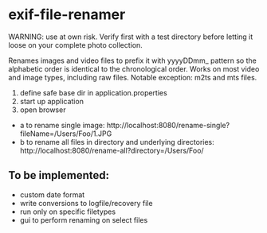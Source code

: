 # exif-file-renamer


WARNING: use at own risk. Verify first with a test directory before letting it loose on your complete photo collection.

Renames images and video files to prefix it with yyyyDDmm_ pattern so the alphabetic order is identical to the chronological order.
Works on most video and image types, including raw files.
Notable exception: m2ts and mts files.

1. define safe base dir in application.properties
2. start up application
3. open browser
 - a to rename single image: 
    http://localhost:8080/rename-single?fileName=/Users/Foo/1.JPG
 - b to rename all files in directory and underlying directories:
    http://localhost:8080/rename-all?directory=/Users/Foo/
   

## To be implemented:
- custom date format
- write conversions to logfile/recovery file
- run only on specific filetypes
- gui to perform renaming on select files

